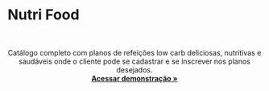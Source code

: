 # Nutri Food
</br>
  <p align="center">
     Catálogo completo com planos de refeições low carb deliciosas, nutritivas e saudáveis onde o cliente pode se cadastrar e se inscrever nos planos desejados.
    <br />
    <a href="https://nutri-food.netlify.app/"><strong>Acessar demonstração »</strong></a>
  </p>
</div>
